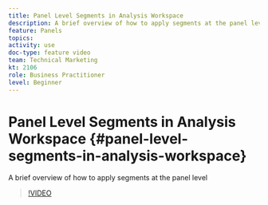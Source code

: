 ```yaml
---
title: Panel Level Segments in Analysis Workspace
description: A brief overview of how to apply segments at the panel level
feature: Panels
topics: 
activity: use
doc-type: feature video
team: Technical Marketing
kt: 2106
role: Business Practitioner
level: Beginner
---
```


# Panel Level Segments in Analysis Workspace {#panel-level-segments-in-analysis-workspace}

A brief overview of how to apply segments at the panel level

>[!VIDEO](https://video.tv.adobe.com/v/24032/?quality=12)
